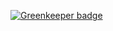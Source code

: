 
[![Greenkeeper badge](https://badges.greenkeeper.io/truongsinh/truongsinh.pro.svg)](https://greenkeeper.io/)
